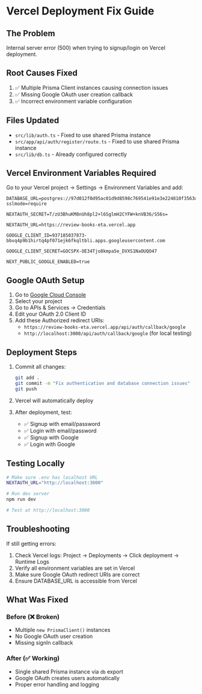 # Vercel Deployment Fix Guide

## The Problem
Internal server error (500) when trying to signup/login on Vercel deployment.

## Root Causes Fixed
1. ✅ Multiple Prisma Client instances causing connection issues
2. ✅ Missing Google OAuth user creation callback
3. ✅ Incorrect environment variable configuration

## Files Updated
- `src/lib/auth.ts` - Fixed to use shared Prisma instance
- `src/app/api/auth/register/route.ts` - Fixed to use shared Prisma instance
- `src/lib/db.ts` - Already configured correctly

## Vercel Environment Variables Required

Go to your Vercel project → Settings → Environment Variables and add:

```
DATABASE_URL=postgres://97d012f0d95ac01d9d8598c769541e91e3e224810f3563dec771e48550678c69:sk_FVxMZiXqOzutkdKbMJbA5@db.prisma.io:5432/postgres?sslmode=require

NEXTAUTH_SECRET=T/zU3BhuKM8nUh8pl2+l6SglmH2CYFW+knVB36/S56s=

NEXTAUTH_URL=https://review-books-eta.vercel.app

GOOGLE_CLIENT_ID=937185037873-bbvq4p9b1hirtq4pf071ejk6fkqltbli.apps.googleusercontent.com

GOOGLE_CLIENT_SECRET=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

NEXT_PUBLIC_GOOGLE_ENABLED=true
```

## Google OAuth Setup

1. Go to [Google Cloud Console](https://console.cloud.google.com/)
2. Select your project
3. Go to APIs & Services → Credentials
4. Edit your OAuth 2.0 Client ID
5. Add these Authorized redirect URIs:
   - `https://review-books-eta.vercel.app/api/auth/callback/google`
   - `http://localhost:3000/api/auth/callback/google` (for local testing)

## Deployment Steps

1. Commit all changes:
   ```bash
   git add .
   git commit -m "Fix authentication and database connection issues"
   git push
   ```

2. Vercel will automatically deploy

3. After deployment, test:
   - ✅ Signup with email/password
   - ✅ Login with email/password
   - ✅ Signup with Google
   - ✅ Login with Google

## Testing Locally

```bash
# Make sure .env has localhost URL
NEXTAUTH_URL="http://localhost:3000"

# Run dev server
npm run dev

# Test at http://localhost:3000
```

## Troubleshooting

If still getting errors:

1. Check Vercel logs: Project → Deployments → Click deployment → Runtime Logs
2. Verify all environment variables are set in Vercel
3. Make sure Google OAuth redirect URIs are correct
4. Ensure DATABASE_URL is accessible from Vercel

## What Was Fixed

### Before (❌ Broken)
- Multiple `new PrismaClient()` instances
- No Google OAuth user creation
- Missing signIn callback

### After (✅ Working)
- Single shared Prisma instance via `db` export
- Google OAuth creates users automatically
- Proper error handling and logging
